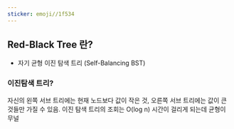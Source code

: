 ```yaml
---
sticker: emoji//1f534
---
```

## Red-Black Tree 란?
* 자기 균형 이진 탐색 트리 (Self-Balancing BST)

### 이진탐색 트리?
자신의 왼쪽 서브 트리에는 현재 노드보다 값이 작은 것, 오른쪽 서브 트리에는 값이 큰 것들만 가질 수 있음.
이진 탐색 트리의 조회는 O(log n) 시간이 걸리게 되는데 균형이 무널 